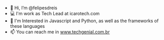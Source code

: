 - 👋 Hi, I’m @felipesdreis
- 💻 I'm work as Tech Lead at icarotech.com
- 👀 I'm Interested in Javascript and Python, as well as the frameworks of these languages
- 📫 You can reach me in www.techgenial.com.br

<!---
felipesdreis/felipesdreis is a ✨ special ✨ repository because its `README.md` (this file) appears on your GitHub profile.
You can click the Preview link to take a look at your changes.
--->
